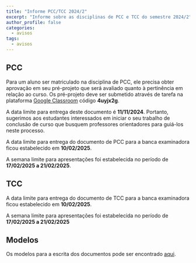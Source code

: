 ```yaml
---
title: "Informe PCC/TCC 2024/2" 
excerpt: "Informe sobre as disciplinas de PCC e TCC do semestre 2024/2"
author_profile: false
categories:
  - avisos
tags:
  - avisos
---
```


## PCC

Para um aluno ser matriculado na disciplina de PCC, ele precisa obter aprovação em seu pré-projeto que será avaliado quanto à pertinência em relação ao curso. Os pré-projeto deve ser submetido através de tarefa na plataforma [Google Classroom](https://classroom.google.com/u/1/c/NzIxNjI3OTQ1NDQ1) código **4uyjx2g**.


A data limite para entrega deste documento é **11/11/2024**. Portanto, sugerimos aos estudantes interessados em iniciar o seu trabalho de conclusão de curso que busquem professores orientadores para guiá-los neste processo.

A data limite para entrega do documento de PCC para a banca examinadora ficou estabelecido em **10/02/2025**.

A semana limite para apresentações foi estabelecida no período de **17/02/2025 a 21/02/2025**.

## TCC

A data limite para entrega do documento de TCC para a banca examinadora ficou estabelecido em **10/02/2025**.

A semana limite para apresentações foi estabelecida no período de **17/02/2025 a 21/02/2025**

## Modelos

Os modelos para a escrita dos documentos pode ser encontrado [aqui](https://github.com/ifbmodels).
